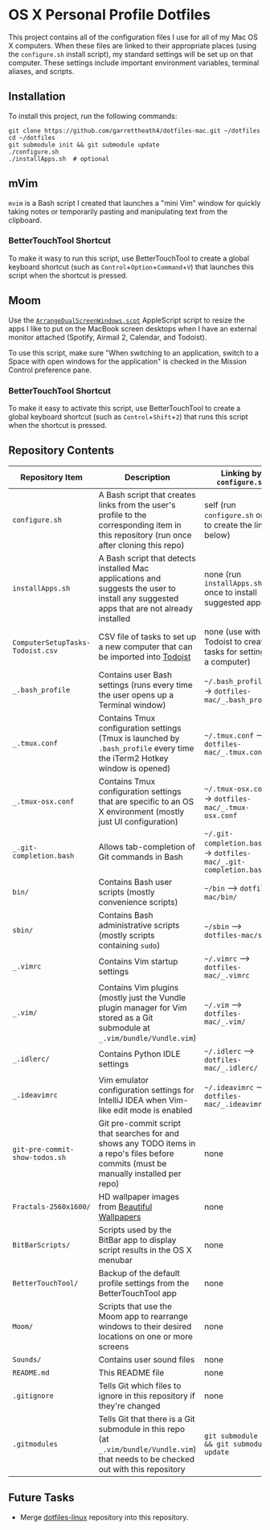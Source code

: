 OS X Personal Profile Dotfiles
================================

This project contains all of the configuration files I use for all of my Mac OS
X computers. When these files are linked to their appropriate places (using the
`configure.sh` install script), my standard settings will be set up on that
computer. These settings include important environment variables, terminal
aliases, and scripts.

Installation
------------
To install this project, run the following commands:

```
git clone https://github.com/garrettheath4/dotfiles-mac.git ~/dotfiles
cd ~/dotfiles
git submodule init && git submodule update
./configure.sh
./installApps.sh  # optional
```

mVim
----
`mvim` is a Bash script I created that launches a "mini Vim" window for quickly
taking notes or temporarily pasting and manipulating text from the clipboard.

### BetterTouchTool Shortcut
To make it wasy to run this script, use BetterTouchTool to create a global
keyboard shortcut (such as `Control`+`Option`+`Command`+`V`) that launches this
script when the shortcut is pressed.

Moom
----
Use the [`ArrangeDualScreenWindows.scpt`](Moom/ArrangeDualScreenWindows.scpt)
AppleScript script to resize the apps I like to put on the MacBook screen
desktops when I have an external monitor attached (Spotify, Airmail 2,
Calendar, and Todoist).

To use this script, make sure "When switching to an application, switch to a
Space with open windows for the application" is checked in the Mission Control
preference pane.

### BetterTouchTool Shortcut
To make it easy to activate this script, use BetterTouchTool to create a global
keyboard shortcut (such as `Control`+`Shift`+`2`) that runs this script when
the shortcut is pressed.

Repository Contents
-------------------

| Repository Item                  | Description                                                                                                                              | Linking by `configure.sh`                                         |
| ---------------                  | -----------                                                                                                                              | -------------------------                                         |
| `configure.sh`                   | A Bash script that creates links from the user's profile to the corresponding item in this repository (run once after cloning this repo) | self (run `configure.sh` once to create the links below)          |
| `installApps.sh`                 | A Bash script that detects installed Mac applications and suggests the user to install any suggested apps that are not already installed | none (run `installApps.sh` once to install suggested apps)        |
| `ComputerSetupTasks-Todoist.csv` | CSV file of tasks to set up a new computer that can be imported into [Todoist](https://todoist.com/)                                     | none (use with Todoist to create tasks for setting up a computer) |
| `_.bash_profile`                 | Contains user Bash settings (runs every time the user opens up a Terminal window)                                                        | `~/.bash_profile` --> `dotfiles-mac/_.bash_profile`               |
| `_.tmux.conf`                    | Contains Tmux configuration settings (Tmux is launched by `.bash_profile` every time the iTerm2 Hotkey window is opened)                 | `~/.tmux.conf` --> `dotfiles-mac/_.tmux.conf`                     |
| `_.tmux-osx.conf`                | Contains Tmux configuration settings that are specific to an OS X environment (mostly just UI configuration)                             | `~/.tmux-osx.conf` --> `dotfiles-mac/_.tmux-osx.conf`             |
| `_.git-completion.bash`          | Allows tab-completion of Git commands in Bash                                                                                            | `~/.git-completion.bash` --> `dotfiles-mac/_.git-completion.bash` |
| `bin/`                           | Contains Bash user scripts (mostly convenience scripts)                                                                                  | `~/bin` --> `dotfiles-mac/bin/`                                   |
| `sbin/`                          | Contains Bash administrative scripts (mostly scripts containing `sudo`)                                                                  | `~/sbin` --> `dotfiles-mac/sbin/`                                 |
| `_.vimrc`                        | Contains Vim startup settings                                                                                                            | `~/.vimrc` --> `dotfiles-mac/_.vimrc`                             |
| `_.vim/`                         | Contains Vim plugins (mostly just the Vundle plugin manager for Vim stored as a Git submodule at `_.vim/bundle/Vundle.vim`)              | `~/.vim` --> `dotfiles-mac/_.vim/`                                |
| `_.idlerc/`                      | Contains Python IDLE settings                                                                                                            | `~/.idlerc` --> `dotfiles-mac/_.idlerc/`                          |
| `_.ideavimrc`                    | Vim emulator configuration settings for IntelliJ IDEA when Vim-like edit mode is enabled                                                 | `~/.ideavimrc` --> `dotfiles-mac/_.ideavimrc`                     |
| `git-pre-commit-show-todos.sh`   | Git pre-commit script that searches for and shows any TODO items in a repo's files before commits (must be manually installed per repo)  | none                                                              |
| `Fractals-2560x1600/`            | HD wallpaper images from [Beautiful Wallpapers](http://www.beautifulfractals.com/ "Beautiful Fractals - Fractal Wallpapers")             | none                                                              |
| `BitBarScripts/`                 | Scripts used by the BitBar app to display script results in the OS X menubar                                                             | none                                                              |
| `BetterTouchTool/`               | Backup of the default profile settings from the BetterTouchTool app                                                                      | none                                                              |
| `Moom/`                          | Scripts that use the Moom app to rearrange windows to their desired locations on one or more screens                                     | none                                                              |
| `Sounds/`                        | Contains user sound files                                                                                                                | none                                                              |
| `README.md`                      | This README file                                                                                                                         | none                                                              |
| `.gitignore`                     | Tells Git which files to ignore in this repository if they're changed                                                                    | none                                                              |
| `.gitmodules`                    | Tells Git that there is a Git submodule in this repo (at `_.vim/bundle/Vundle.vim`) that needs to be checked out with this repository    | `git submodule init && git submodule update`                      |

Future Tasks
------------
 * Merge [dotfiles-linux](https://github.com/garrettheath4/dotfiles-linux.git "GitHub garrettheath4/dotfiles-linux") repository into this repository.
